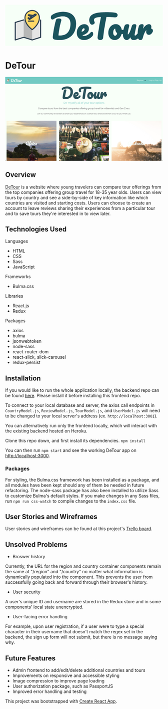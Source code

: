 # ![](public/images/DeTour-logo.png)
# DeTour
<img src="https://github.com/ronsbons/detour-frontend/blob/master/public/images/Screen%20Shot%202019-04-11%20at%2010.08.52%20AM.png" alt="DeTour landing page" width="700px">

## Overview
[DeTour](http://protected-ravine-34035.herokuapp.com/) is a website where young travelers can compare tour offerings from the top companies offering group travel for 18-35 year olds.  Users can view tours by country and see a side-by-side of key information like which countries are visited and starting costs.  Users can choose to create an account to leave reviews sharing their experiences from a particular tour and to save tours they're interested in to view later.

## Technologies Used
Languages
- HTML
- CSS
- Sass
- JavaScript

Frameworks
- Bulma.css

Libraries
- React.js
- Redux

Packages
- axios
- bulma
- jsonwebtoken
- node-sass
- react-router-dom
- react-slick, slick-carousel
- redux-persist


## Installation
If you would like to run the whole application locally, the backend repo can be found [here](https://github.com/ronsbons/detour-backend).  Please install it before installing this frontend repo.

To connect to your local database and server, the axios call endpoints in `CountryModel.js`, `ReviewModel.js`, `TourModel.js`, and `UserModel.js` will need to be changed to your local server's address (ex. `http://localhost:3001`).

You can alternatively run only the frontend locally, which will interact with the existing backend hosted on Heroku.

Clone this repo down, and first install its dependencies.
`npm install`

You can then run `npm start` and see the working DeTour app on [http://localhost:3000](http://localhost:3000).

### Packages
For styling, the Bulma.css framework has been installed as a package, and all modules have been kept should any of them be needed in future refactoring.  The node-sass package has also been installed to utilize Sass to customize Bulma's default styles.  If you make changes in any Sass files, run `npm run css-watch` to compile changes to the `index.css` file.


## User Stories and Wireframes
User stories and wireframes can be found at this project's [Trello board](https://trello.com/b/hLycGwWy/capstone-project).


## Unsolved Problems
- Broswer history

Currently, the URL for the region and country container components remain the same at "/region" and "/country" no matter what information is dynamically populated into the component.  This prevents the user from successfully going back and forward through their browser's history.

- User security

A user's unique ID and username are stored in the Redux store and in some components' local state unencrypted.

- User-facing error handling

For example, upon user registration, if a user were to type a special character in their username that doesn't match the regex set in the backend, the sign up form will not submit, but there is no message saying why.

## Future Features
- Admin frontend to add/edit/delete additional countries and tours
- Improvements on responsive and accessible styling
- Image compression to improve page loading
- User authorization package, such as PassportJS
- Improved error handling and testing



This project was bootstrapped with [Create React App](https://github.com/facebook/create-react-app).
